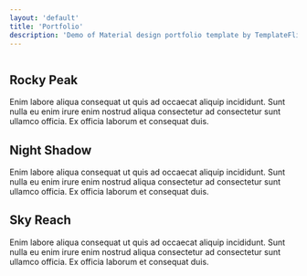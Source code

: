 ```yaml
---
layout: 'default'
title: 'Portfolio'
description: 'Demo of Material design portfolio template by TemplateFlip.com.'
---
```


<div class="mdl-grid site-max-width">
    <div class="mdl-cell mdl-card mdl-shadow--4dp portfolio-card">
        <div class="mdl-card__media">
            <img class="article-image" src="../img/portfolio1.jpg" border="0" alt="">
        </div>
        <div class="mdl-card__title">
            <h2 class="mdl-card__title-text">Rocky Peak</h2>
        </div>
        <div class="mdl-card__supporting-text">
            Enim labore aliqua consequat ut quis ad occaecat aliquip incididunt. Sunt nulla eu enim irure enim nostrud aliqua consectetur ad consectetur sunt ullamco officia. Ex officia laborum et consequat duis.
        </div>
    </div>
    <div class="mdl-cell mdl-card mdl-shadow--4dp portfolio-card">
        <div class="mdl-card__media">
            <img class="article-image" src="../img/portfolio2.jpg" border="0" alt="">
        </div>
        <div class="mdl-card__title">
            <h2 class="mdl-card__title-text">Night Shadow</h2>
        </div>
        <div class="mdl-card__supporting-text">
            Enim labore aliqua consequat ut quis ad occaecat aliquip incididunt. Sunt nulla eu enim irure enim nostrud aliqua consectetur ad consectetur sunt ullamco officia. Ex officia laborum et consequat duis.
        </div>
    </div>
    <div class="mdl-cell mdl-card mdl-shadow--4dp portfolio-card">
        <div class="mdl-card__media">
            <img class="article-image" src="../img/portfolio3.jpg" border="0" alt="">
        </div>
        <div class="mdl-card__title">
            <h2 class="mdl-card__title-text">Sky Reach</h2>
        </div>
        <div class="mdl-card__supporting-text">
            Enim labore aliqua consequat ut quis ad occaecat aliquip incididunt. Sunt nulla eu enim irure enim nostrud aliqua consectetur ad consectetur sunt ullamco officia. Ex officia laborum et consequat duis.
        </div>
    </div>
</div>